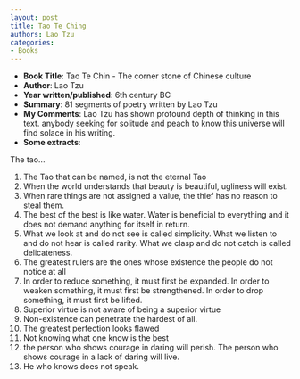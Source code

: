 ```yaml
---
layout: post
title: Tao Te Ching
authors: Lao Tzu
categories:
- Books
---
```



- **Book Title**: Tao Te Chin - The corner stone of Chinese culture
- **Author**: Lao Tzu
- **Year written/published**: 6th century BC
- **Summary**: 81 segments of poetry written by Lao Tzu
- **My Comments**: Lao Tzu has shown profound depth of thinking in this text. anybody seeking for solitude and peach to know this universe will find solace in his writing.
- **Some extracts**:

The tao...

1. The Tao that can be named, is not the eternal Tao
1. When the world understands that beauty is beautiful, ugliness will exist.
1. When rare things are not assigned a value, the thief has no reason to steal them.
1. The best of the best is like water. Water is beneficial to everything and it does not demand anything for itself in return.
1. What we look at and do not see is called simplicity. What we listen to and do not hear is called rarity. What we clasp and do not catch is called delicateness.  
1. The greatest rulers are the ones whose existence the people do not notice at all
1. In order to reduce something, it must first be expanded. In order to weaken something, it must first be strengthened. In order to drop something, it must first be lifted.
1. Superior virtue is not aware of being a superior virtue
1. Non-existence can penetrate the hardest of all.
1. The greatest perfection looks flawed
1. Not knowing what one know is the best
1. the person who shows courage in daring will perish. The person who shows courage in a lack of daring will live.
1. He who knows does not speak.
